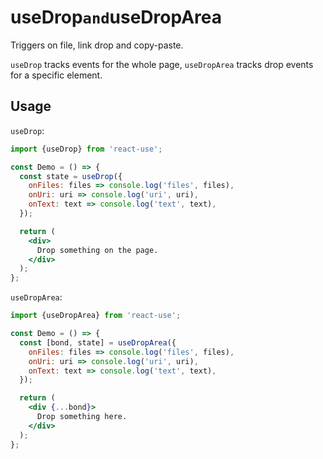 # useDrop` and `useDropArea

Triggers on file, link drop and copy-paste.

`useDrop` tracks events for the whole page, `useDropArea` tracks drop events
for a specific element.


## Usage

`useDrop`:

```jsx
import {useDrop} from 'react-use';

const Demo = () => {
  const state = useDrop({
    onFiles: files => console.log('files', files),
    onUri: uri => console.log('uri', uri),
    onText: text => console.log('text', text),
  });

  return (
    <div>
      Drop something on the page.
    </div>
  );
};
```

`useDropArea`:

```jsx
import {useDropArea} from 'react-use';

const Demo = () => {
  const [bond, state] = useDropArea({
    onFiles: files => console.log('files', files),
    onUri: uri => console.log('uri', uri),
    onText: text => console.log('text', text),
  });

  return (
    <div {...bond}>
      Drop something here.
    </div>
  );
};
```
